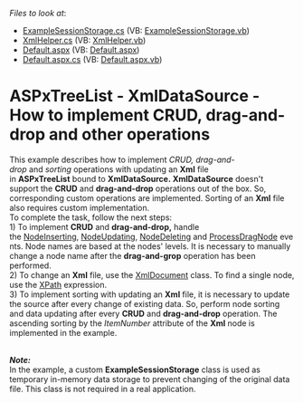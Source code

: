 <!-- default file list -->
*Files to look at*:

* [ExampleSessionStorage.cs](./CS/App_Code/ExampleSessionStorage.cs) (VB: [ExampleSessionStorage.vb](./VB/App_Code/ExampleSessionStorage.vb))
* [XmlHelper.cs](./CS/App_Code/XmlHelper.cs) (VB: [XmlHelper.vb](./VB/App_Code/XmlHelper.vb))
* [Default.aspx](./CS/Default.aspx) (VB: [Default.aspx](./VB/Default.aspx))
* [Default.aspx.cs](./CS/Default.aspx.cs) (VB: [Default.aspx.vb](./VB/Default.aspx.vb))
<!-- default file list end -->
# ASPxTreeList - XmlDataSource - How to implement CRUD, drag-and-drop and other operations


<p>This example describes how to implement <em>CRUD,</em> <em>drag-and-drop </em>and <em>sorting</em> operations with updating an <strong>Xml</strong> file in <strong>ASPxTreeList</strong> bound to <strong>XmlDataSource. XmlDataSource</strong> doesn't support the <strong>CRUD</strong> and <strong>drag-and-drop</strong> operations out of the box. So, corresponding custom operations are implemented. Sorting of an <strong>Xml</strong> file also requires custom implementation.<br>To complete the task, follow the next steps:<br>1) To implement <strong>CRUD</strong> and <strong>drag-and-drop,</strong> handle the <a href="https://documentation.devexpress.com/#AspNet/DevExpressWebASPxTreeListASPxTreeList_NodeInsertingtopic">NodeInserting</a>, <a href="https://documentation.devexpress.com/#AspNet/DevExpressWebASPxTreeListASPxTreeList_NodeUpdatingtopic">NodeUpdating</a>, <a href="https://documentation.devexpress.com/#AspNet/DevExpressWebASPxTreeListASPxTreeList_NodeDeletingtopic">NodeDeleting</a> and <a href="https://documentation.devexpress.com/#AspNet/DevExpressWebASPxTreeListASPxTreeList_ProcessDragNodetopic">ProcessDragNode</a> events. Node names are based at the nodes' levels. It is necessary to manually change a node name after the <strong>drag-and-grop</strong> operation has been performed.<br>2) To change an <strong>Xml</strong> file, use the <a href="https://msdn.microsoft.com/en-us/library/system.xml.xmldocument(v=vs.110).aspx">XmlDocument</a> class. To find a single node, use the <a href="http://www.w3schools.com/xsl/xpath_intro.asp">XPath</a> expression.<br>3) To implement sorting with updating an <strong>Xml</strong> file, it is necessary to update the source after every change of existing data. So, perform node sorting and data updating after every <strong>CRUD</strong> and <strong>drag-and-drop</strong> operation. The ascending sorting by the <em>ItemNumber</em> attribute of the <strong>Xml</strong> node is implemented in the example.<br><br></p>
<p><strong><em>Note:</em></strong><br>In the example, a custom <strong>ExampleSessionStorage</strong> class is used as temporary in-memory data storage to prevent changing of the original data file. This class is not required in a real application.</p>

<br/>


